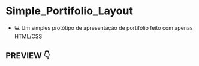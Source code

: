 # Simple_Portifolio_Layout

- 💻 Um simples protótipo de apresentação de portifólio feito com apenas HTML/CSS

## PREVIEW 👇
